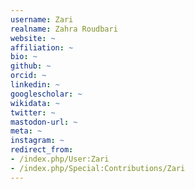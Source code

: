 ```yaml
---
username: Zari
realname: Zahra Roudbari
website: ~
affiliation: ~
bio: ~
github: ~
orcid: ~
linkedin: ~
googlescholar: ~
wikidata: ~
twitter: ~
mastodon-url: ~
meta: ~
instagram: ~
redirect_from:
- /index.php/User:Zari
- /index.php/Special:Contributions/Zari
---
```

